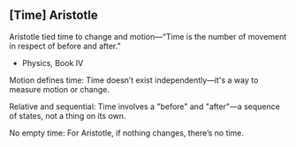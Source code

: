## [Time] Aristotle 

Aristotle tied time to change and motion—“Time is the number of movement in respect of before and after.”
- Physics, Book IV

Motion defines time: Time doesn’t exist independently—it's a way to measure motion or change.

Relative and sequential: Time involves a "before" and "after"—a sequence of states, not a thing on its own.

No empty time: For Aristotle, if nothing changes, there’s no time.
